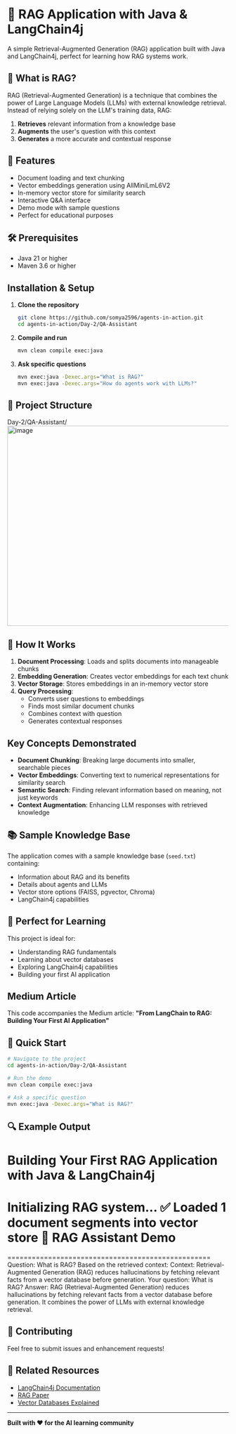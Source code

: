 # 🤖 RAG Application with Java & LangChain4j

A simple Retrieval-Augmented Generation (RAG) application built with Java and LangChain4j, perfect for learning how RAG systems work.

## 🎯 What is RAG?

RAG (Retrieval-Augmented Generation) is a technique that combines the power of Large Language Models (LLMs) with external knowledge retrieval. Instead of relying solely on the LLM's training data, RAG:

1. **Retrieves** relevant information from a knowledge base
2. **Augments** the user's question with this context  
3. **Generates** a more accurate and contextual response

## 🚀 Features

- Document loading and text chunking
- Vector embeddings generation using AllMiniLmL6V2
- In-memory vector store for similarity search
- Interactive Q&A interface
- Demo mode with sample questions
- Perfect for educational purposes

## 🛠️ Prerequisites

- Java 21 or higher
- Maven 3.6 or higher

## Installation & Setup

1. **Clone the repository**
   ```bash
   git clone https://github.com/somya2596/agents-in-action.git
   cd agents-in-action/Day-2/QA-Assistant
   ```

2. **Compile and run**
   ```bash
   mvn clean compile exec:java
   ```

3. **Ask specific questions**
   ```bash
   mvn exec:java -Dexec.args="What is RAG?"
   mvn exec:java -Dexec.args="How do agents work with LLMs?"
   ```

## 📁 Project Structure


Day-2/QA-Assistant/
<img width="760" height="456" alt="image" src="https://github.com/user-attachments/assets/9276dd71-5cc2-4c8d-9ef6-1b486ed7c3f1" />



## 🔧 How It Works

1. **Document Processing**: Loads and splits documents into manageable chunks
2. **Embedding Generation**: Creates vector embeddings for each text chunk
3. **Vector Storage**: Stores embeddings in an in-memory vector store
4. **Query Processing**: 
   - Converts user questions to embeddings
   - Finds most similar document chunks
   - Combines context with question
   - Generates contextual responses

## Key Concepts Demonstrated

- **Document Chunking**: Breaking large documents into smaller, searchable pieces
- **Vector Embeddings**: Converting text to numerical representations for similarity search
- **Semantic Search**: Finding relevant information based on meaning, not just keywords
- **Context Augmentation**: Enhancing LLM responses with retrieved knowledge

## 📚 Sample Knowledge Base

The application comes with a sample knowledge base (`seed.txt`) containing:

- Information about RAG and its benefits
- Details about agents and LLMs
- Vector store options (FAISS, pgvector, Chroma)
- LangChain4j capabilities

## 🎯 Perfect for Learning

This project is ideal for:
- Understanding RAG fundamentals
- Learning about vector databases
- Exploring LangChain4j capabilities
- Building your first AI application

##  Medium Article

This code accompanies the Medium article: **"From LangChain to RAG: Building Your First AI Application"**

## 🚀 Quick Start

```bash
# Navigate to the project
cd agents-in-action/Day-2/QA-Assistant

# Run the demo
mvn clean compile exec:java

# Ask a specific question
mvn exec:java -Dexec.args="What is RAG?"
```

## 🔍 Example Output
Building Your First RAG Application with Java & LangChain4j
======================================================================
Initializing RAG system...
✅ Loaded 1 document segments into vector store
🤖 RAG Assistant Demo
==================================================
==================================================
Question: What is RAG?
Based on the retrieved context:
Context:
Retrieval-Augmented Generation (RAG) reduces hallucinations by fetching relevant facts from a vector database before generation.
Your question: What is RAG?
Answer: RAG (Retrieval-Augmented Generation) reduces hallucinations by fetching relevant facts from a vector database before generation. It combines the power of LLMs with external knowledge retrieval.




## 🤝 Contributing

Feel free to submit issues and enhancement requests!

## 🔗 Related Resources

- [LangChain4j Documentation](https://github.com/langchain4j/langchain4j)
- [RAG Paper](https://arxiv.org/abs/2005.11401)
- [Vector Databases Explained](https://www.pinecone.io/learn/vector-database/)

---

**Built with ❤️ for the AI learning community**
